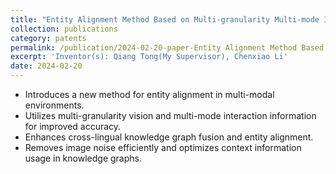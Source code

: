 ```yaml
---
title: "Entity Alignment Method Based on Multi-granularity Multi-mode Interaction Network"
collection: publications
category: patents
permalink: /publication/2024-02-20-paper-Entity Alignment Method Based on Multi-granularity Multi-mode Interaction Network-number-5
excerpt: 'Inventor(s): Qiang Tong(My Supervisor), Chenxiao Li'
date: 2024-02-20
---
```


- Introduces a new method for entity alignment in multi-modal environments.
- Utilizes multi-granularity vision and multi-mode interaction information for improved accuracy.
- Enhances cross-lingual knowledge graph fusion and entity alignment.
- Removes image noise efficiently and optimizes context information usage in knowledge graphs.